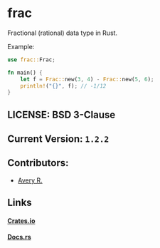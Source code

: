 # frac
Fractional (rational) data type in Rust.

Example:

```rs
use frac::Frac;

fn main() {
    let f = Frac::new(3, 4) - Frac::new(5, 6);
    println!("{}", f); // -1/12
}
```

## LICENSE: BSD 3-Clause

## Current Version: `1.2.2`

## Contributors:
- [Avery R.](mailto:contact@nekodjin.xyz)

## Links
#### [Crates.io](https://crates.io/crates/frac)
#### [Docs.rs](https://docs.rs/frac)

